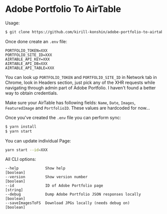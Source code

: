 Adobe Portfolio To AirTable
===========================

Usage:

```bash
$ git clone https://github.com/kirill-konshin/adobe-portfolio-to-airtable
```

Once done create an `.env` file:

```dotenv
PORTFOLIO_TOKEN=XXX
PORTFOLIO_SITE_ID=XXX
AIRTABLE_API_KEY=XXX
AIRTABLE_API_DB=XXX
AIRTABLE_API_TABLE=XXX
```

You can look up `PORTFOLIO_TOKEN` and `PORTFOLIO_SITE_ID` in Network tab in Chrome, look in Headers section, just pick any of the XHR requests while navigating through admin part of Adobe Portfolio. I haven't found a better way to obtain credentials.

Make sure your AirTable has following fields: `Name`, `Date`, `Images`, `FeaturedImage` and `PortfolioID`. These values are hardcoded for now...

Once you've created the `.env` file you can perform sync:

```bash
$ yarn install
$ yarn start
```

You can update individual Page:

```bash
yarn start --id=XXX
```

All CLI options:

```
--help            Show help                                          [boolean]
--version         Show version number                                [boolean]
--id              ID of Adobe Portfolio page                          [string]
--debug           Dump Adobe Portfolio JSON responses locally        [boolean]
--saveImagesToFS  Download JPGs locally (needs debug on)             [boolean]
```